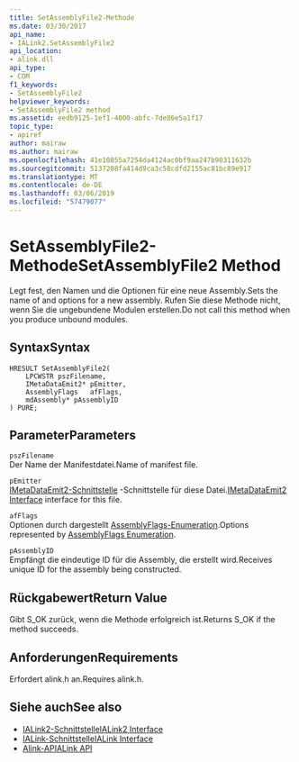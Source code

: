 ```yaml
---
title: SetAssemblyFile2-Methode
ms.date: 03/30/2017
api_name:
- IALink2.SetAssemblyFile2
api_location:
- alink.dll
api_type:
- COM
f1_keywords:
- SetAssemblyFile2
helpviewer_keywords:
- SetAssemblyFile2 method
ms.assetid: eedb9125-1ef1-4000-abfc-7de86e5a1f17
topic_type:
- apiref
author: mairaw
ms.author: mairaw
ms.openlocfilehash: 41e10855a7254da4124ac0bf9aa247b90311632b
ms.sourcegitcommit: 5137208fa414d9ca3c58cdfd2155ac81bc89e917
ms.translationtype: MT
ms.contentlocale: de-DE
ms.lasthandoff: 03/06/2019
ms.locfileid: "57479077"
---
```

# <a name="setassemblyfile2-method"></a><span data-ttu-id="ff2bf-102">SetAssemblyFile2-Methode</span><span class="sxs-lookup"><span data-stu-id="ff2bf-102">SetAssemblyFile2 Method</span></span>
<span data-ttu-id="ff2bf-103">Legt fest, den Namen und die Optionen für eine neue Assembly.</span><span class="sxs-lookup"><span data-stu-id="ff2bf-103">Sets the name of and options for a new assembly.</span></span> <span data-ttu-id="ff2bf-104">Rufen Sie diese Methode nicht, wenn Sie die ungebundene Modulen erstellen.</span><span class="sxs-lookup"><span data-stu-id="ff2bf-104">Do not call this method when you produce unbound modules.</span></span>  
  
## <a name="syntax"></a><span data-ttu-id="ff2bf-105">Syntax</span><span class="sxs-lookup"><span data-stu-id="ff2bf-105">Syntax</span></span>  
  
```  
HRESULT SetAssemblyFile2(  
    LPCWSTR pszFilename,  
    IMetaDataEmit2* pEmitter,  
    AssemblyFlags   afFlags,  
    mdAssembly* pAssemblyID  
) PURE;  
```  
  
## <a name="parameters"></a><span data-ttu-id="ff2bf-106">Parameter</span><span class="sxs-lookup"><span data-stu-id="ff2bf-106">Parameters</span></span>  
 `pszFilename`  
 <span data-ttu-id="ff2bf-107">Der Name der Manifestdatei.</span><span class="sxs-lookup"><span data-stu-id="ff2bf-107">Name of manifest file.</span></span>  
  
 `pEmitter`  
 <span data-ttu-id="ff2bf-108">[IMetaDataEmit2-Schnittstelle](../../../../docs/framework/unmanaged-api/metadata/imetadataemit2-interface.md) -Schnittstelle für diese Datei.</span><span class="sxs-lookup"><span data-stu-id="ff2bf-108">[IMetaDataEmit2 Interface](../../../../docs/framework/unmanaged-api/metadata/imetadataemit2-interface.md) interface for this file.</span></span>  
  
 `afFlags`  
 <span data-ttu-id="ff2bf-109">Optionen durch dargestellt [AssemblyFlags-Enumeration](../../../../docs/framework/unmanaged-api/metadata/assemblyflags-enumeration.md).</span><span class="sxs-lookup"><span data-stu-id="ff2bf-109">Options represented by [AssemblyFlags Enumeration](../../../../docs/framework/unmanaged-api/metadata/assemblyflags-enumeration.md).</span></span>  
  
 `pAssemblyID`  
 <span data-ttu-id="ff2bf-110">Empfängt die eindeutige ID für die Assembly, die erstellt wird.</span><span class="sxs-lookup"><span data-stu-id="ff2bf-110">Receives unique ID for the assembly being constructed.</span></span>  
  
## <a name="return-value"></a><span data-ttu-id="ff2bf-111">Rückgabewert</span><span class="sxs-lookup"><span data-stu-id="ff2bf-111">Return Value</span></span>  
 <span data-ttu-id="ff2bf-112">Gibt S_OK zurück, wenn die Methode erfolgreich ist.</span><span class="sxs-lookup"><span data-stu-id="ff2bf-112">Returns S_OK if the method succeeds.</span></span>  
  
## <a name="requirements"></a><span data-ttu-id="ff2bf-113">Anforderungen</span><span class="sxs-lookup"><span data-stu-id="ff2bf-113">Requirements</span></span>  
 <span data-ttu-id="ff2bf-114">Erfordert alink.h an.</span><span class="sxs-lookup"><span data-stu-id="ff2bf-114">Requires alink.h.</span></span>  
  
## <a name="see-also"></a><span data-ttu-id="ff2bf-115">Siehe auch</span><span class="sxs-lookup"><span data-stu-id="ff2bf-115">See also</span></span>
- [<span data-ttu-id="ff2bf-116">IALink2-Schnittstelle</span><span class="sxs-lookup"><span data-stu-id="ff2bf-116">IALink2 Interface</span></span>](../../../../docs/framework/unmanaged-api/alink/ialink2-interface.md)
- [<span data-ttu-id="ff2bf-117">IALink-Schnittstelle</span><span class="sxs-lookup"><span data-stu-id="ff2bf-117">IALink Interface</span></span>](../../../../docs/framework/unmanaged-api/alink/ialink-interface.md)
- [<span data-ttu-id="ff2bf-118">Alink-API</span><span class="sxs-lookup"><span data-stu-id="ff2bf-118">ALink API</span></span>](../../../../docs/framework/unmanaged-api/alink/index.md)
